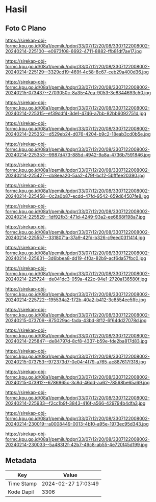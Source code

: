 # Hasil

## Foto C Plano

https://sirekap-obj-formc.kpu.go.id/08a1/pemilu/pdpr/33/07/12/20/08/3307122008002-20240214-225100--e0973f08-6692-4711-8882-ffb81df7ae17.jpg

https://sirekap-obj-formc.kpu.go.id/08a1/pemilu/pdpr/33/07/12/20/08/3307122008002-20240214-225129--3329cd19-469f-4c58-8c67-ceb29a400d36.jpg

https://sirekap-obj-formc.kpu.go.id/08a1/pemilu/pdpr/33/07/12/20/08/3307122008002-20240215-073437--2703050c-8a35-47ea-9053-3e8344693c50.jpg

https://sirekap-obj-formc.kpu.go.id/08a1/pemilu/pdpr/33/07/12/20/08/3307122008002-20240214-225315--ef39ddf4-3de1-4746-a7bb-82bb6092751d.jpg

https://sirekap-obj-formc.kpu.go.id/08a1/pemilu/pdpr/33/07/12/20/08/3307122008002-20240214-225352--d529eb24-d076-4204-b9c2-18eab3cd0b5e.jpg

https://sirekap-obj-formc.kpu.go.id/08a1/pemilu/pdpr/33/07/12/20/08/3307122008002-20240214-225353--9987d473-885d-4942-9a8a-4736b7591846.jpg

https://sirekap-obj-formc.kpu.go.id/08a1/pemilu/pdpr/33/07/12/20/08/3307122008002-20240214-225427--cb8eea20-5aa2-479f-bc12-5bfffee20390.jpg

https://sirekap-obj-formc.kpu.go.id/08a1/pemilu/pdpr/33/07/12/20/08/3307122008002-20240214-225458--0c2a0b87-ecdd-47fd-9542-659d64507fe8.jpg

https://sirekap-obj-formc.kpu.go.id/08a1/pemilu/pdpr/33/07/12/20/08/3307122008002-20240214-225529--1df92fb3-471d-4249-93a2-ee6868f198a7.jpg

https://sirekap-obj-formc.kpu.go.id/08a1/pemilu/pdpr/33/07/12/20/08/3307122008002-20240214-225557--3318071a-37a9-42fd-b326-c9eed0311414.jpg

https://sirekap-obj-formc.kpu.go.id/08a1/pemilu/pdpr/33/07/12/20/08/3307122008002-20240214-225631--3d6bbea8-dd19-4f0a-82b9-acf6da57fbc0.jpg

https://sirekap-obj-formc.kpu.go.id/08a1/pemilu/pdpr/33/07/12/20/08/3307122008002-20240214-225724--de041dc3-059a-422c-94e1-2720a136580f.jpg

https://sirekap-obj-formc.kpu.go.id/08a1/pemilu/pdpr/33/07/12/20/08/3307122008002-20240214-225722--195534a2-172b-40a2-b412-3c8554ee5ffc.jpg

https://sirekap-obj-formc.kpu.go.id/08a1/pemilu/pdpr/33/07/12/20/08/3307122008002-20240215-073709--875029ac-fada-43bd-8f12-6f64dd27078d.jpg

https://sirekap-obj-formc.kpu.go.id/08a1/pemilu/pdpr/33/07/12/20/08/3307122008002-20240214-225847--de84797d-8cf8-4337-b59e-fde2ba817d83.jpg

https://sirekap-obj-formc.kpu.go.id/08a1/pemilu/pdpr/33/07/12/20/08/3307122008002-20240215-073753--972373d7-0e04-4f79-a765-ac887617f318.jpg

https://sirekap-obj-formc.kpu.go.id/08a1/pemilu/pdpr/33/07/12/20/08/3307122008002-20240215-073912--6786965c-3c8d-46dd-aa62-78568be65a69.jpg

https://sirekap-obj-formc.kpu.go.id/08a1/pemilu/pdpr/33/07/12/20/08/3307122008002-20240214-225933--f2cc1b9f-3843-416f-a566-429794b4dfa3.jpg

https://sirekap-obj-formc.kpu.go.id/08a1/pemilu/pdpr/33/07/12/20/08/3307122008002-20240214-230019--a0008449-0013-4b10-a95e-1973ec95d343.jpg

https://sirekap-obj-formc.kpu.go.id/08a1/pemilu/pdpr/33/07/12/20/08/3307122008002-20240214-230033--5a483f2f-42b7-49c8-ab55-4e720f45d199.jpg


## Metadata

| Key        | Value               |
| ---------- | ------------------- |
| Time Stamp | 2024-02-27 17:03:49 |
| Kode Dapil | 3306                |



